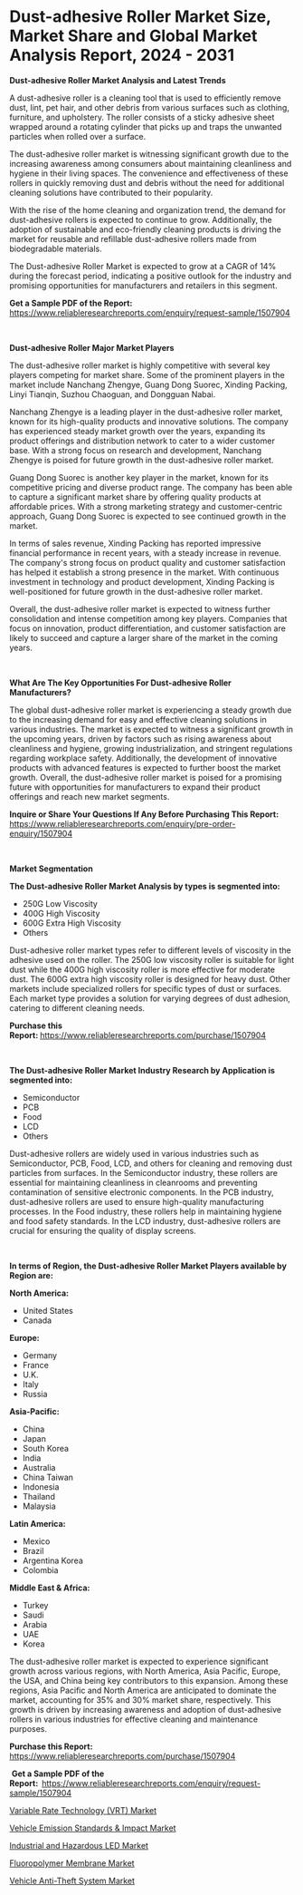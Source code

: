 <p><h1>Dust-adhesive Roller Market Size, Market Share and Global Market Analysis Report, 2024 - 2031</h1></p><p><strong>Dust-adhesive Roller Market Analysis and Latest Trends</strong></p>
<p><p>A dust-adhesive roller is a cleaning tool that is used to efficiently remove dust, lint, pet hair, and other debris from various surfaces such as clothing, furniture, and upholstery. The roller consists of a sticky adhesive sheet wrapped around a rotating cylinder that picks up and traps the unwanted particles when rolled over a surface.</p><p>The dust-adhesive roller market is witnessing significant growth due to the increasing awareness among consumers about maintaining cleanliness and hygiene in their living spaces. The convenience and effectiveness of these rollers in quickly removing dust and debris without the need for additional cleaning solutions have contributed to their popularity.</p><p>With the rise of the home cleaning and organization trend, the demand for dust-adhesive rollers is expected to continue to grow. Additionally, the adoption of sustainable and eco-friendly cleaning products is driving the market for reusable and refillable dust-adhesive rollers made from biodegradable materials.</p><p>The Dust-adhesive Roller Market is expected to grow at a CAGR of 14% during the forecast period, indicating a positive outlook for the industry and promising opportunities for manufacturers and retailers in this segment.</p></p>
<p><strong>Get a Sample PDF of the Report:&nbsp;</strong> <a href="https://www.reliableresearchreports.com/enquiry/request-sample/1507904">https://www.reliableresearchreports.com/enquiry/request-sample/1507904</a></p>
<p>&nbsp;</p>
<p><strong>Dust-adhesive Roller Major Market Players</strong></p>
<p><p>The dust-adhesive roller market is highly competitive with several key players competing for market share. Some of the prominent players in the market include Nanchang Zhengye, Guang Dong Suorec, Xinding Packing, Linyi Tianqin, Suzhou Chaoguan, and Dongguan Nabai.</p><p>Nanchang Zhengye is a leading player in the dust-adhesive roller market, known for its high-quality products and innovative solutions. The company has experienced steady market growth over the years, expanding its product offerings and distribution network to cater to a wider customer base. With a strong focus on research and development, Nanchang Zhengye is poised for future growth in the dust-adhesive roller market.</p><p>Guang Dong Suorec is another key player in the market, known for its competitive pricing and diverse product range. The company has been able to capture a significant market share by offering quality products at affordable prices. With a strong marketing strategy and customer-centric approach, Guang Dong Suorec is expected to see continued growth in the market.</p><p>In terms of sales revenue, Xinding Packing has reported impressive financial performance in recent years, with a steady increase in revenue. The company's strong focus on product quality and customer satisfaction has helped it establish a strong presence in the market. With continuous investment in technology and product development, Xinding Packing is well-positioned for future growth in the dust-adhesive roller market.</p><p>Overall, the dust-adhesive roller market is expected to witness further consolidation and intense competition among key players. Companies that focus on innovation, product differentiation, and customer satisfaction are likely to succeed and capture a larger share of the market in the coming years.</p></p>
<p>&nbsp;</p>
<p><strong>What Are The Key Opportunities For Dust-adhesive Roller Manufacturers?</strong></p>
<p><p>The global dust-adhesive roller market is experiencing a steady growth due to the increasing demand for easy and effective cleaning solutions in various industries. The market is expected to witness a significant growth in the upcoming years, driven by factors such as rising awareness about cleanliness and hygiene, growing industrialization, and stringent regulations regarding workplace safety. Additionally, the development of innovative products with advanced features is expected to further boost the market growth. Overall, the dust-adhesive roller market is poised for a promising future with opportunities for manufacturers to expand their product offerings and reach new market segments.</p></p>
<p><strong>Inquire or Share Your Questions If Any Before Purchasing This Report:</strong> <a href="https://www.reliableresearchreports.com/enquiry/pre-order-enquiry/1507904">https://www.reliableresearchreports.com/enquiry/pre-order-enquiry/1507904</a></p>
<p>&nbsp;</p>
<p><strong>Market Segmentation</strong></p>
<p><strong>The Dust-adhesive Roller Market Analysis by types is segmented into:</strong></p>
<p><ul><li>250G Low Viscosity</li><li>400G High Viscosity</li><li>600G Extra High Viscosity</li><li>Others</li></ul></p>
<p><p>Dust-adhesive roller market types refer to different levels of viscosity in the adhesive used on the roller. The 250G low viscosity roller is suitable for light dust while the 400G high viscosity roller is more effective for moderate dust. The 600G extra high viscosity roller is designed for heavy dust. Other markets include specialized rollers for specific types of dust or surfaces. Each market type provides a solution for varying degrees of dust adhesion, catering to different cleaning needs.</p></p>
<p><strong>Purchase this Report:&nbsp;</strong><a href="https://www.reliableresearchreports.com/purchase/1507904">https://www.reliableresearchreports.com/purchase/1507904</a></p>
<p>&nbsp;</p>
<p><strong>The Dust-adhesive Roller Market Industry Research by Application is segmented into:</strong></p>
<p><ul><li>Semiconductor</li><li>PCB</li><li>Food</li><li>LCD</li><li>Others</li></ul></p>
<p><p>Dust-adhesive rollers are widely used in various industries such as Semiconductor, PCB, Food, LCD, and others for cleaning and removing dust particles from surfaces. In the Semiconductor industry, these rollers are essential for maintaining cleanliness in cleanrooms and preventing contamination of sensitive electronic components. In the PCB industry, dust-adhesive rollers are used to ensure high-quality manufacturing processes. In the Food industry, these rollers help in maintaining hygiene and food safety standards. In the LCD industry, dust-adhesive rollers are crucial for ensuring the quality of display screens.</p></p>
<p>&nbsp;</p>
<p><strong>In terms of Region, the Dust-adhesive Roller Market Players available by Region are:</strong></p>
<p>
    <p> <strong> North America: </strong>
        <ul>
            <li>United States</li>
            <li>Canada</li>
        </ul>
        </p> 
    <p> <strong> Europe: </strong>
        <ul>
            <li>Germany</li>
            <li>France</li>
            <li>U.K.</li>
            <li>Italy</li>
            <li>Russia</li>
        </ul>
        </p> 
    <p> <strong> Asia-Pacific: </strong>
        <ul>
            <li>China</li>
            <li>Japan</li>
            <li>South Korea</li>
            <li>India</li>
            <li>Australia</li>
            <li>China Taiwan</li>
            <li>Indonesia</li>
            <li>Thailand</li>
            <li>Malaysia</li>
        </ul>
        </p> 
    <p> <strong> Latin America: </strong>
        <ul>
            <li>Mexico</li>
            <li>Brazil</li>
            <li>Argentina Korea</li>
            <li>Colombia</li>
        </ul>
        </p> 
    <p> <strong> Middle East & Africa: </strong>
        <ul>
            <li>Turkey</li>
            <li>Saudi</li>
            <li>Arabia</li>
            <li>UAE</li>
            <li>Korea</li>
        </ul>
    </p>
    </p>
<p><p>The dust-adhesive roller market is expected to experience significant growth across various regions, with North America, Asia Pacific, Europe, the USA, and China being key contributors to this expansion. Among these regions, Asia Pacific and North America are anticipated to dominate the market, accounting for 35% and 30% market share, respectively. This growth is driven by increasing awareness and adoption of dust-adhesive rollers in various industries for effective cleaning and maintenance purposes.</p></p>
<p><strong>Purchase this Report: </strong><a href="https://www.reliableresearchreports.com/purchase/1507904">https://www.reliableresearchreports.com/purchase/1507904</a></p>
<p>&nbsp;<strong>Get a Sample PDF of the Report:&nbsp;&nbsp;</strong><a href="https://www.reliableresearchreports.com/enquiry/request-sample/1507904">https://www.reliableresearchreports.com/enquiry/request-sample/1507904</a></p>
<p><strong></strong></p>
<p><p><a href="https://github.com/abdelrhmankishk22/Market-Research-Report-List-3/blob/main/variable-rate-technology-vrt-market.md">Variable Rate Technology (VRT) Market</a></p><p><a href="https://github.com/joannagoyvaerts/Market-Research-Report-List-1/blob/main/vehicle-emission-standards-impact-market.md">Vehicle Emission Standards & Impact Market</a></p><p><a href="https://issuu.com/reportprime-2/docs/industrial-and-hazardous-led-market-size-2030.pptx">Industrial and Hazardous LED Market</a></p><p><a href="https://issuu.com/reportprime-2/docs/fluoropolymer-membrane-market-size-2030.pptx">Fluoropolymer Membrane Market</a></p><p><a href="https://github.com/bracarafogo/Market-Research-Report-List-1/blob/main/vehicle-anti-theft-system-market.md">Vehicle Anti-Theft System Market</a></p></p>